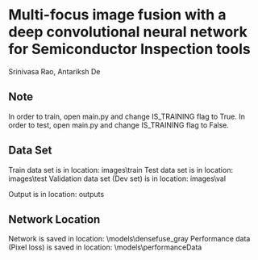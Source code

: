 # Multi-focus image fusion with a deep convolutional neural network for Semiconductor Inspection tools

Srinivasa Rao, Antariksh De

## Note
In order to train, open main.py and change IS_TRAINING flag to True.
In order to test, open main.py and change IS_TRAINING flag to False.

## Data Set
Train data set is in location: images\train
Test data set is in location: images\test
Validation data set (Dev set) is in location: images\val

Output is in location: outputs

## Network Location
Network is saved in location: \models\densefuse_gray
Performance data (Pixel loss) is saved in location: \models\performanceData
```
